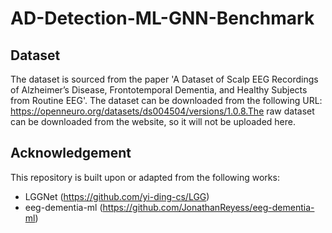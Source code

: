 # AD-Detection-ML-GNN-Benchmark

## Dataset
The dataset is sourced from the paper 'A Dataset of Scalp EEG Recordings of Alzheimer’s Disease, Frontotemporal Dementia, and Healthy Subjects from Routine EEG'. The dataset can be downloaded from the following URL: https://openneuro.org/datasets/ds004504/versions/1.0.8.The raw dataset can be downloaded from the website, so it will not be uploaded here.

## Acknowledgement
This repository is built upon or adapted from the following works:
- LGGNet (https://github.com/yi-ding-cs/LGG)
- eeg-dementia-ml (https://github.com/JonathanReyess/eeg-dementia-ml)
